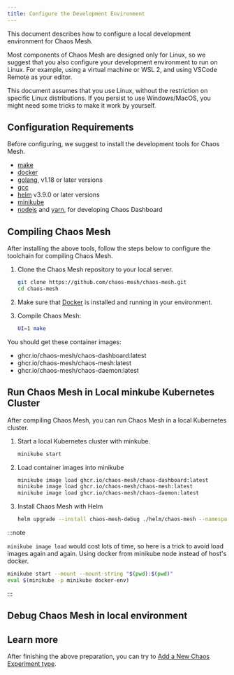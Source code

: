 ```yaml
---
title: Configure the Development Environment
---
```


This document describes how to configure a local development environment for Chaos Mesh.

Most components of Chaos Mesh are designed only for Linux, so we suggest that you also configure your development environment to run on Linux. For example, using a virtual machine or WSL 2, and using VSCode Remote as your editor.

This document assumes that you use Linux, without the restriction on specific Linux distributions. If you persist to use Windows/MacOS, you might need some tricks to make it work by yourself.

## Configuration Requirements

Before configuring, we suggest to install the development tools for Chaos Mesh.

- [make](https://www.gnu.org/software/make/)
- [docker](https://docs.docker.com/install/)
- [golang](https://go.dev/doc/install), v1.18 or later versions
- [gcc](https://gcc.gnu.org/)
- [helm](https://helm.sh/) v3.9.0 or later versions
- [minikube](https://minikube.sigs.k8s.io/docs/start/)
- [nodejs](https://nodejs.org/en/) and [yarn](https://yarnpkg.com/lang/en/), for developing Chaos Dashboard

## Compiling Chaos Mesh

After installing the above tools, follow the steps below to configure the toolchain for compiling Chaos Mesh.

1. Clone the Chaos Mesh repository to your local server.

   ```bash
   git clone https://github.com/chaos-mesh/chaos-mesh.git
   cd chaos-mesh
   ```

2. Make sure that [Docker](https://docs.docker.com/install/) is installed and running in your environment.

3. Compile Chaos Mesh:

   ```bash
   UI=1 make
   ```

You should get these container images:

- ghcr.io/chaos-mesh/chaos-dashboard:latest
- ghcr.io/chaos-mesh/chaos-mesh:latest
- ghcr.io/chaos-mesh/chaos-daemon:latest

## Run Chaos Mesh in Local minkube Kubernetes Cluster

After compiling Chaos Mesh, you can run Chaos Mesh in a local Kubernetes cluster.

1. Start a local Kubernetes cluster with minkube.

   ```bash
   minikube start
   ```

2. Load container images into minikube

   ```bash
   minikube image load ghcr.io/chaos-mesh/chaos-dashboard:latest
   minikube image load ghcr.io/chaos-mesh/chaos-mesh:latest
   minikube image load ghcr.io/chaos-mesh/chaos-daemon:latest
   ```

3. Install Chaos Mesh with Helm

   ```bash
   helm upgrade --install chaos-mesh-debug ./helm/chaos-mesh --namespace=chaos-mesh-debug --create-namespace
   ```

:::note

`minikube image load` would cost lots of time, so here is a trick to avoid load images again and again. Using docker from minikube node instead of host's docker.

```bash
minikube start --mount --mount-string "$(pwd):$(pwd)"
eval $(minikube -p minikube docker-env)
```

:::

## Debug Chaos Mesh in local environment

## Learn more

After finishing the above preparation, you can try to [Add a New Chaos Experiment type](add-new-chaos-experiment-type.md).
